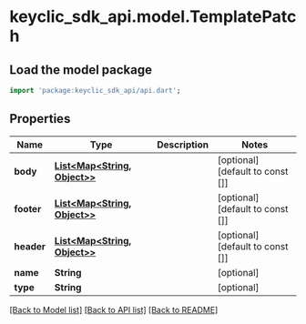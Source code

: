 # keyclic_sdk_api.model.TemplatePatch

## Load the model package
```dart
import 'package:keyclic_sdk_api/api.dart';
```

## Properties
Name | Type | Description | Notes
------------ | ------------- | ------------- | -------------
**body** | [**List<Map<String, Object>>**](Map.md) |  | [optional] [default to const []]
**footer** | [**List<Map<String, Object>>**](Map.md) |  | [optional] [default to const []]
**header** | [**List<Map<String, Object>>**](Map.md) |  | [optional] [default to const []]
**name** | **String** |  | [optional] 
**type** | **String** |  | [optional] 

[[Back to Model list]](../README.md#documentation-for-models) [[Back to API list]](../README.md#documentation-for-api-endpoints) [[Back to README]](../README.md)


